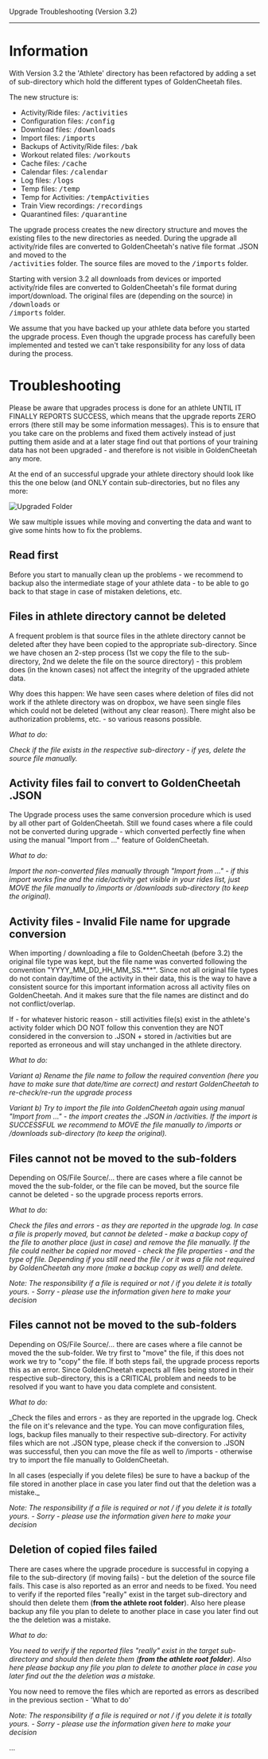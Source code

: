 Upgrade Troubleshooting (Version 3.2)
***

# Information

With Version 3.2 the 'Athlete' directory has been refactored by adding a set of sub-directory which hold the different types of GoldenCheetah files. 

The new structure is:
- Activity/Ride files: <samp>/activities</samp>
- Configuration files: <samp>/config</samp>
- Download files: <samp>/downloads</samp>
- Import files: <samp>/imports</samp>
- Backups of Activity/Ride files: <samp>/bak</samp>
- Workout related files: <samp>/workouts</samp>
- Cache files: <samp>/cache</samp>
- Calendar files: <samp>/calendar</samp>
- Log files: <samp>/logs</samp>
- Temp files: <samp>/temp</samp>
- Temp for Activities: <samp>/tempActivities</samp>
- Train View recordings: <samp>/recordings</samp>
- Quarantined files: <samp>/quarantine</samp><br>

The upgrade process creates the new directory structure and moves the existing files to the new directories as needed. During the upgrade all activity/ride files are converted to GoldenCheetah's native file format .JSON and moved to the <br><samp>/activities</samp> folder. The source files are moved to the <samp>/imports</samp> folder.

Starting with version 3.2 all downloads from devices or imported activity/ride files are converted to GoldenCheetah's file format during import/download. The original files are (depending on the source)                     in <samp>/downloads</samp> or <br><samp>/imports</samp> folder.

We assume that you have backed up your athlete data before you started the upgrade process. Even though the upgrade process has carefully been implemented and tested we can't take responsibility for any loss of data during the process. 

# Troubleshooting

Please be aware that upgrades process is done for an athlete UNTIL IT FINALLY REPORTS SUCCESS, which means that the upgrade reports ZERO errors (there still may be some information messages). This is to ensure that you take care on the problems and fixed them actively instead of just putting them aside and at a later stage find out that portions of your training data has not been upgraded - and therefore is not visible in GoldenCheetah any more.

At the end of an successful upgrade your athlete directory should look like this the one below (and ONLY contain sub-directories, but no files any more:

![Upgraded Folder](https://raw.githubusercontent.com/GoldenCheetah/GoldenCheetah/master/doc/wiki/Upgrade_Folder_Target.JPG)

We saw multiple issues while moving and converting the data and want to give some hints how to fix the problems.

## Read first

Before you start to manually clean up the problems - we recommend to backup also the intermediate stage of your athlete data - to be able to go back to that stage in case of mistaken deletions, etc.

## Files in athlete directory cannot be deleted

A frequent problem is that source files in the athlete directory cannot be deleted after they have been copied to the appropriate sub-directory. Since we have chosen an 2-step process (1st we copy the file to the sub-directory, 2nd we delete the file on the source directory) - this problem does (in the known cases) not affect the integrity of the upgraded athlete data. 

Why does this happen: We have seen cases where deletion of files did not work if the athlete directory was on dropbox, we have seen single files which could not be deleted (without any clear reason). There might also be authorization problems, etc. - so various reasons possible.

_What to do:_

_Check if the file exists in the respective sub-directory - if yes, delete the source file manually._

## Activity files fail to convert to GoldenCheetah .JSON

The Upgrade process uses the same conversion procedure which is used by all other part of GoldenCheetah. Still we found cases where a file could not be converted during upgrade - which converted perfectly fine when using the manual "Import from ..." feature of GoldenCheetah.

_What to do:_

_Import the non-converted files manually through "Import from ..." - if this import works fine and the ride/activity get visible in your rides list, just MOVE the file manually to /imports or /downloads sub-directory (to keep the original)._

## Activity files - Invalid File name for upgrade conversion

When importing / downloading a file to GoldenCheetah (before 3.2) the original file type was kept, but the file name was converted following the convention "YYYY_MM_DD_HH_MM_SS.***". Since not all original file types do not contain day/time of the activity in their data, this is the way to have a consistent source for this important information across all activity files on GoldenCheetah. And it makes sure that the file names are distinct and do not conflict/overlap.

If - for whatever historic reason - still activities file(s) exist in the athlete's activity folder which DO NOT follow this convention they are NOT considered in the conversion to .JSON + stored in /activities but are reported as erroneous and will stay unchanged in the athlete directory.

_What to do:_

_Variant a) Rename the file name to follow the required convention (here you have to make sure that date/time are correct) and restart GoldenCheetah to re-check/re-run the upgrade process_

_Variant b) Try to import the file into GoldenCheetah again using manual "Import from ..." - the import creates the .JSON in /activities. If the import is SUCCESSFUL we recommend to MOVE the file manually to /imports or /downloads sub-directory (to keep the original)._

## Files cannot not be moved to the sub-folders

Depending on OS/File Source/... there are cases where a file cannot be moved the the sub-folder, or the file can be moved, but the source file cannot be deleted - so the upgrade process reports errors.

_What to do:_

_Check the files and errors - as they are reported in the upgrade log. In case a file is properly moved, but cannot be deleted - make a backup copy of the file to another place (just in case) and remove the file manually. If the file could neither be copied nor moved - check the file properties - and the type of file. Depending if you still need the file / or it was a file not required by GoldenCheetah any more (make a backup copy as well) and delete._

_Note: The responsibility if a file is required or not / if you delete it is totally yours. - Sorry - please use the information given here to make your decision_

## Files cannot not be moved to the sub-folders

Depending on OS/File Source/... there are cases where a file cannot be moved the the sub-folder. We try first to "move" the file, if this does not work we try to "copy" the file. If both steps fail, the upgrade process reports this as an error. Since GoldenCheetah expects all files being stored in their respective sub-directory, this is a CRITICAL problem and needs to be resolved if you want to have you data complete and consistent.

_What to do:_

_Check the files and errors - as they are reported in the upgrade log. Check the file on it's relevance and the type. You can move configuration files, logs, backup files manually to their respective sub-directory. For activity files which are not .JSON type, please check if the conversion to .JSON was successful, then you can move the file as well to /imports - otherwise try to import the file manually to GoldenCheetah.

In all cases (especially if you delete files) be sure to have a backup of the file stored in another place in case you later find out that the deletion was a mistake._

_Note: The responsibility if a file is required or not / if you delete it is totally yours. - Sorry - please use the information given here to make your decision_

## Deletion of copied files failed

There are cases where the upgrade procedure is successful in copying a file to the sub-directory (if moving fails) - but the deletion of the source file fails. This case is also reported as an error and needs to be fixed. You need to verify if the reported files "really" exist in the target sub-directory and should then delete them (**from the athlete root folder**). Also here please backup any file you plan to delete to another place in case you later find out the the deletion was a mistake.

_What to do:_

_You need to verify if the reported files "really" exist in the target sub-directory and should then delete them (**from the athlete root folder**). Also here please backup any file you plan to delete to another place in case you later find out the the deletion was a mistake._

You now need to remove the files which are reported as errors as described in the previous section - 'What to do'


_Note: The responsibility if a file is required or not / if you delete it is totally yours. - Sorry - please use the information given here to make your decision_

...